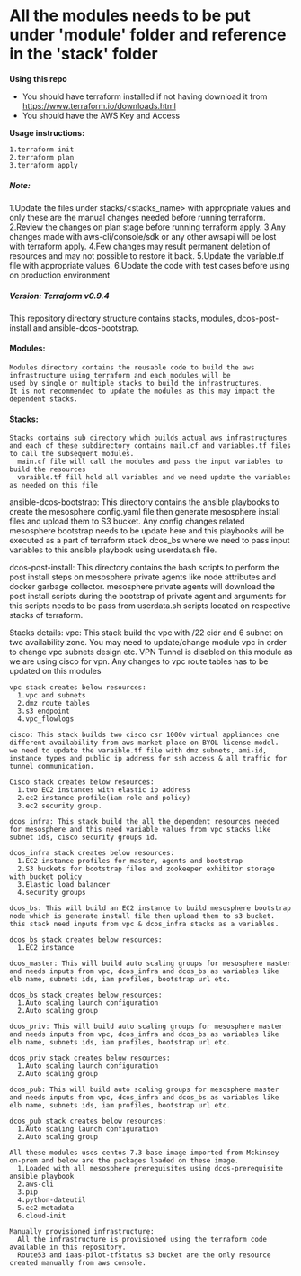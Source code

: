 **All the modules needs to be put under 'module' folder and reference in the 'stack' folder**
======

**Using this repo**
  * You should have terraform installed if not having download it from https://www.terraform.io/downloads.html
  * You should have the AWS Key and Access

**Usage instructions:**

    1.terraform init          
    2.terraform plan
    3.terraform apply

##### Note: 
1.Update the files under stacks/<stacks_name> with appropriate values and only these are the manual changes needed before running terraform.
2.Review the changes on plan stage before running terraform apply.
3.Any changes made with aws-cli/console/sdk or any other awsapi will be lost with terraform apply.
4.Few changes may result permanent deletion of resources and may not possible to restore it back.
5.Update the variable.tf file with appropriate values.
6.Update the code with test cases before using on production environment

##### Version: Terraform v0.9.4

This repository directory structure contains stacks, modules, dcos-post-install and ansible-dcos-bootstrap.

#### Modules:
    Modules directory contains the reusable code to build the aws infrastructure using terraform and each modules will be
    used by single or multiple stacks to build the infrastructures.
    It is not recommended to update the modules as this may impact the dependent stacks.

#### Stacks:
    Stacks contains sub directory which builds actual aws infrastructures and each of these subdirectory contains mail.cf and variables.tf files to call the subsequent modules.
      main.cf file will call the modules and pass the input variables to build the resources
      varaible.tf fill hold all variables and we need update the variables as needed on this file

ansible-dcos-bootstrap:
    This directory contains the ansible playbooks to create the mesosphere config.yaml file then generate mesosphere install files
    and upload them to S3 bucket.
    Any config changes related mesosphere bootstrap needs to be update here and this playbooks will be executed as a part of terraform stack dcos_bs where we need to pass input variables to this ansible playbook using userdata.sh file.

dcos-post-install:
    This directory contains the bash scripts to perform the post install steps on mesosphere private agents like node attributes and docker garbage collector.
    mesosphere private agents will download the post install scripts during the bootstrap of private agent and arguments for this scripts needs to be pass from userdata.sh scripts located on respective stacks of terraform.

  Stacks details:
    vpc: This stack build the vpc with /22 cidr and 6 subnet on two availability zone. You may need to update/change module vpc in order to change vpc subnets design etc. VPN Tunnel is disabled on this module as we are using cisco for vpn.
    Any changes to vpc route tables has to be updated on this modules

    vpc stack creates below resources:
      1.vpc and subnets
      2.dmz route tables
      3.s3 endpoint
      4.vpc_flowlogs

    cisco: This stack builds two cisco csr 1000v virtual appliances one different availability from aws market place on BYOL license model.
    we need to update the varaible.tf file with dmz subnets, ami-id, instance types and public ip address for ssh access & all traffic for tunnel communication.

    Cisco stack creates below resources:
      1.two EC2 instances with elastic ip address
      2.ec2 instance profile(iam role and policy)
      3.ec2 security group.

    dcos_infra: This stack build the all the dependent resources needed for mesosphere and this need variable values from vpc stacks like subnet ids, cisco security groups id.

    dcos_infra stack creates below resources:
      1.EC2 instance profiles for master, agents and bootstrap
      2.S3 buckets for bootstrap files and zookeeper exhibitor storage with bucket policy
      3.Elastic load balancer
      4.security groups

    dcos_bs: This will build an EC2 instance to build mesosphere bootstrap node which is generate install file then upload them to s3 bucket.
    this stack need inputs from vpc & dcos_infra stacks as a variables.

    dcos_bs stack creates below resources:
      1.EC2 instance

    dcos_master: This will build auto scaling groups for mesosphere master and needs inputs from vpc, dcos_infra and dcos_bs as variables like elb name, subnets ids, iam profiles, bootstrap url etc.

    dcos_bs stack creates below resources:
      1.Auto scaling launch configuration
      2.Auto scaling group

    dcos_priv: This will build auto scaling groups for mesosphere master and needs inputs from vpc, dcos_infra and dcos_bs as variables like elb name, subnets ids, iam profiles, bootstrap url etc.

    dcos_priv stack creates below resources:
      1.Auto scaling launch configuration
      2.Auto scaling group

    dcos_pub: This will build auto scaling groups for mesosphere master and needs inputs from vpc, dcos_infra and dcos_bs as variables like elb name, subnets ids, iam profiles, bootstrap url etc.

    dcos_pub stack creates below resources:
      1.Auto scaling launch configuration
      2.Auto scaling group

    All these modules uses centos 7.3 base image imported from Mckinsey on-prem and below are the packages loaded on these image.
      1.Loaded with all mesosphere prerequisites using dcos-prerequisite ansible playbook
      2.aws-cli
      3.pip
      4.python-dateutil
      5.ec2-metadata
      6.cloud-init

    Manually provisioned infrastructure:
      All the infrastructure is provisioned using the terraform code available in this repository.
      Route53 and iaas-pilot-tfstatus s3 bucket are the only resource created manually from aws console.
